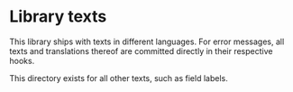 # Library texts

This library ships with texts in different languages. For error messages, all texts and translations thereof are committed directly in their respective hooks.

This directory exists for all other texts, such as field labels.